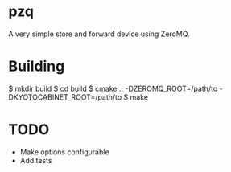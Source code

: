 pzq
===

A very simple store and forward device using ZeroMQ.

Building
========

  $ mkdir build
  $ cd build
  $ cmake .. -DZEROMQ_ROOT=/path/to -DKYOTOCABINET_ROOT=/path/to
  $ make

TODO
====

- Make options configurable
- Add tests